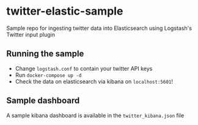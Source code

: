 # twitter-elastic-sample
Sample repo for ingesting twitter data into Elasticsearch using Logstash's Twitter input plugin

## Running the sample
* Change `logstash.conf` to contain your twitter API keys
* Run `docker-compose up -d`
* Check the data on elasticsearch via kibana on `localhost:5601`!

## Sample dashboard
A sample kibana dashboard is available in the `twitter_kibana.json` file
